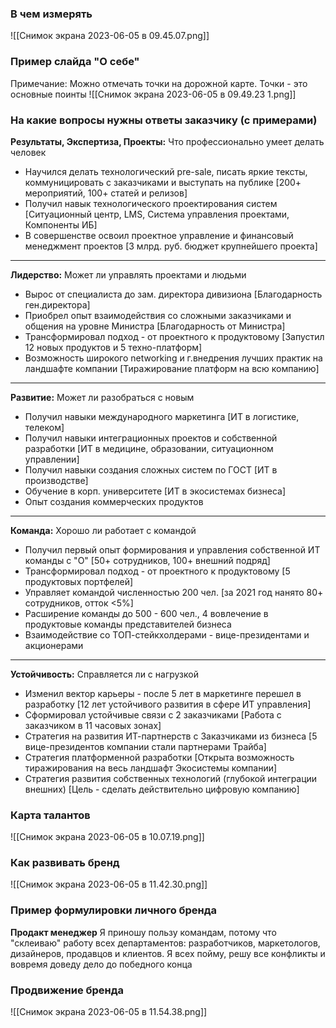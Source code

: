 ###  В чем измерять
![[Снимок экрана 2023-06-05 в 09.45.07.png]]

### Пример слайда "О себе"
Примечание: Можно отмечать точки на дорожной карте. Точки - это основные поинты
![[Снимок экрана 2023-06-05 в 09.49.23 1.png]]
### На какие вопросы нужны ответы заказчику (с примерами)
**Результаты, Экспертиза, Проекты:** Что профессионально умеет делать человек
- Научился делать технологический pre-sale, писать яркие тексты, коммуницировать с заказчиками и выступать на публике [200+ мероприятий, 100+ статей и релизов]
- Получил навык технологического проектирования систем [Ситуационный центр, LMS, Система управления проектами, Компоненты ИБ]
- В совершенстве освоил проектное управление и финансовый менеджмент проектов [3 млрд. руб. бюджет крупнейшего проекта]
____
**Лидерство:** Может ли управлять проектами и людьми
- Вырос от специалиста до зам. директора дивизиона [Благодарность ген.директора]
- Приобрел опыт взаимодействия со сложными заказчиками и общения на уровне Министра [Благодарность от Министра]
- Трансформировал подход - от проектного к продуктовому [Запустил 12 новых продуктов и 5 техно-платформ]
- Возможность широкого networking и г.внедрения лучших практик на ландшафте компании [Тиражирование платформ на всю компанию]
___
**Развитие:** Может ли разобраться с новым
- Получил навыки международного маркетинга [ИТ в логистике, телеком]
- Получил навыки интеграционных проектов и собственной разработки [ИТ в медицине, образовании, ситуационном управлении]
- Получил навыки создания сложных систем по ГОСТ [ИТ в производстве]
- Обучение в корп. университете [ИТ в экосистемах бизнеса]
- Опыт создания коммерческих продуктов
___
**Команда:** Хорошо ли работает с командой
- Получил первый опыт формирования и управления собственной ИТ команды с "О" [50+ сотрудников, 100+ внешний подряд]
- Трансформировал подход - от проектного к продуктовому [5 продуктовых портфелей]
- Управляет командой численностью 200 чел. [за 2021 год нанято 80+ сотрудников, отток <5%]
- Расширение команды до 500 - 600 чел., 4 вовлечение в продуктовые команды представителей бизнеса
- Взаимодействие со ТОП-стейкхолдерами - вице-президентами и акционерами
___
**Устойчивость:** Справляется ли с нагрузкой
- Изменил вектор карьеры - после 5 лет в маркетинге перешел в разработку [12 лет устойчивого развития в сфере ИТ управления]
- Сформировал устойчивые связи с 2 заказчиками [Работа с заказчиком в 11 часовых зонах]
- Стратегия на развития ИТ-партнерств с Заказчиками из бизнеса  [5 вице-президентов компании стали партнерами Трайба]
- Стратегия платформенной разработки [Открыта возможность тиражирования на весь ландшафт Экосистемы компании]
- Стратегия развития собственных технологий (глубокой интеграции внешних) [Цель - сделать действительно цифровую компанию]
### Карта талантов
![[Снимок экрана 2023-06-05 в 10.07.19.png]]

### Как развивать бренд
![[Снимок экрана 2023-06-05 в 11.42.30.png]]


### Пример формулировки личного бренда
**Продакт менеджер**
Я приношу пользу командам, потому что "склеиваю" работу всех департаментов: разработчиков, маркетологов, дизайнеров, продавцов и клиентов. Я всех пойму, решу все конфликты и вовремя доведу дело до победного конца

### Продвижение бренда
![[Снимок экрана 2023-06-05 в 11.54.38.png]]